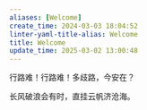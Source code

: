 ```yaml
---
aliases: [Welcome]
create_time: 2024-03-03 18:04:52
linter-yaml-title-alias: Welcome
title: Welcome
update_time: 2025-03-02 13:00:48
---
```


行路难！行路难！多歧路，今安在？

长风破浪会有时，直挂云帆济沧海。
